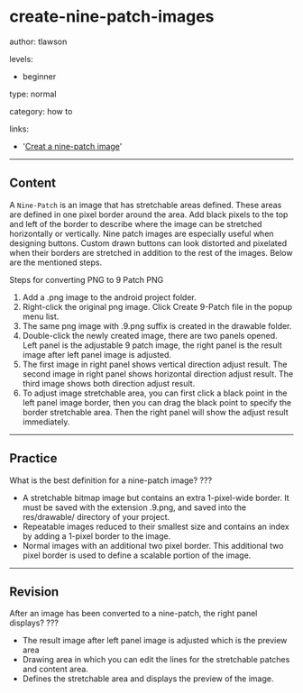 # create-nine-patch-images
author: tlawson

levels:

  - beginner

type: normal

category: how to

links:

  - '[Creat a nine-patch image](http://www.dev2qa.com/android-nine-patch-image-example/)'

---
## Content

A `Nine-Patch` is an image that has stretchable areas defined. These areas are defined in one pixel border around the area. Add black pixels to the top and left of the border to describe where the image can be stretched horizontally or vertically. Nine patch images are especially useful when designing buttons. Custom drawn buttons can look distorted and pixelated when their borders are stretched in addition to the rest of the images. Below are the mentioned steps. 

Steps for converting PNG to 9 Patch PNG
1. Add a .png image to the android project folder. 
2. Right-click the original png image. Click Create 9-Patch file in the popup menu list. 
3. The same png image with .9.png suffix is created in the drawable folder. 
4. Double-click the newly created image, there are two panels opened. Left panel is the adjustable 9 patch image, the right panel is the result image after left panel image is adjusted.
5. The first image in right panel shows vertical direction adjust result. The second image in right panel shows horizontal direction adjust result. The third image shows both direction adjust result.
6. To adjust image stretchable area, you can first click a black point in the left panel image border, then you can drag the black point to specify the border stretchable area. Then the right panel will show the adjust result immediately.


---
## Practice

What is the best definition for a nine-patch image?
???

* A stretchable bitmap image but contains an extra 1-pixel-wide border. It must be saved with the extension .9.png, and saved into the res/drawable/ directory of your project.
* Repeatable images reduced to their smallest size and contains an index by adding a 1-pixel border to the image.
* Normal images with an additional two pixel border. This additional two pixel border is used to define a scalable portion of the image. 

---
## Revision

After an image has been converted to a nine-patch, the right panel displays?
???

* The result image after left panel image is adjusted which is the preview area
* Drawing area in which you can edit the lines for the stretchable patches and content area. 
* Defines the stretchable area and displays the preview of the image. 
